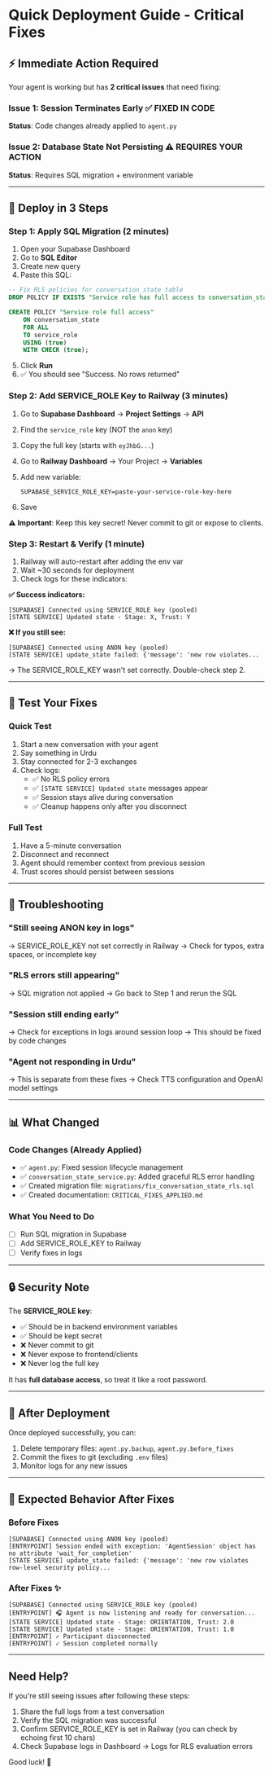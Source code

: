 # Quick Deployment Guide - Critical Fixes

## ⚡ Immediate Action Required

Your agent is working but has **2 critical issues** that need fixing:

### Issue 1: Session Terminates Early ✅ FIXED IN CODE
**Status**: Code changes already applied to `agent.py`

### Issue 2: Database State Not Persisting ⚠️ REQUIRES YOUR ACTION
**Status**: Requires SQL migration + environment variable

---

## 🚀 Deploy in 3 Steps

### Step 1: Apply SQL Migration (2 minutes)

1. Open your Supabase Dashboard
2. Go to **SQL Editor**
3. Create new query
4. Paste this SQL:

```sql
-- Fix RLS policies for conversation_state table
DROP POLICY IF EXISTS "Service role has full access to conversation_state" ON conversation_state;

CREATE POLICY "Service role full access"
    ON conversation_state
    FOR ALL
    TO service_role
    USING (true)
    WITH CHECK (true);
```

5. Click **Run**
6. ✅ You should see "Success. No rows returned"

### Step 2: Add SERVICE_ROLE Key to Railway (3 minutes)

1. Go to **Supabase Dashboard** → **Project Settings** → **API**
2. Find the `service_role` key (NOT the `anon` key)
3. Copy the full key (starts with `eyJhbG...`)

4. Go to **Railway Dashboard** → Your Project → **Variables**
5. Add new variable:
   ```
   SUPABASE_SERVICE_ROLE_KEY=paste-your-service-role-key-here
   ```
6. Save

**⚠️ Important**: Keep this key secret! Never commit to git or expose to clients.

### Step 3: Restart & Verify (1 minute)

1. Railway will auto-restart after adding the env var
2. Wait ~30 seconds for deployment
3. Check logs for these indicators:

**✅ Success indicators:**
```
[SUPABASE] Connected using SERVICE_ROLE key (pooled)
[STATE SERVICE] Updated state - Stage: X, Trust: Y
```

**❌ If you still see:**
```
[SUPABASE] Connected using ANON key (pooled)
[STATE SERVICE] update_state failed: {'message': 'new row violates...
```
→ The SERVICE_ROLE_KEY wasn't set correctly. Double-check step 2.

---

## 🧪 Test Your Fixes

### Quick Test
1. Start a new conversation with your agent
2. Say something in Urdu
3. Stay connected for 2-3 exchanges
4. Check logs:
   - ✅ No RLS policy errors
   - ✅ `[STATE SERVICE] Updated state` messages appear
   - ✅ Session stays alive during conversation
   - ✅ Cleanup happens only after you disconnect

### Full Test
1. Have a 5-minute conversation
2. Disconnect and reconnect
3. Agent should remember context from previous session
4. Trust scores should persist between sessions

---

## 🐛 Troubleshooting

### "Still seeing ANON key in logs"
→ SERVICE_ROLE_KEY not set correctly in Railway
→ Check for typos, extra spaces, or incomplete key

### "RLS errors still appearing"
→ SQL migration not applied
→ Go back to Step 1 and rerun the SQL

### "Session still ending early"
→ Check for exceptions in logs around session loop
→ This should be fixed by code changes

### "Agent not responding in Urdu"
→ This is separate from these fixes
→ Check TTS configuration and OpenAI model settings

---

## 📊 What Changed

### Code Changes (Already Applied)
- ✅ `agent.py`: Fixed session lifecycle management
- ✅ `conversation_state_service.py`: Added graceful RLS error handling
- ✅ Created migration file: `migrations/fix_conversation_state_rls.sql`
- ✅ Created documentation: `CRITICAL_FIXES_APPLIED.md`

### What You Need to Do
- [ ] Run SQL migration in Supabase
- [ ] Add SERVICE_ROLE_KEY to Railway
- [ ] Verify fixes in logs

---

## 🔒 Security Note

The **SERVICE_ROLE key**:
- ✅ Should be in backend environment variables
- ✅ Should be kept secret
- ❌ Never commit to git
- ❌ Never expose to frontend/clients
- ❌ Never log the full key

It has **full database access**, so treat it like a root password.

---

## 📝 After Deployment

Once deployed successfully, you can:
1. Delete temporary files: `agent.py.backup`, `agent.py.before_fixes`
2. Commit the fixes to git (excluding `.env` files)
3. Monitor logs for any new issues

---

## 💬 Expected Behavior After Fixes

### Before Fixes
```
[SUPABASE] Connected using ANON key (pooled)
[ENTRYPOINT] Session ended with exception: 'AgentSession' object has no attribute 'wait_for_completion'
[STATE SERVICE] update_state failed: {'message': 'new row violates row-level security policy...
```

### After Fixes ✨
```
[SUPABASE] Connected using SERVICE_ROLE key (pooled)
[ENTRYPOINT] 🎧 Agent is now listening and ready for conversation...
[STATE SERVICE] Updated state - Stage: ORIENTATION, Trust: 2.0
[STATE SERVICE] Updated state - Stage: ORIENTATION, Trust: 1.0
[ENTRYPOINT] ✓ Participant disconnected
[ENTRYPOINT] ✓ Session completed normally
```

---

## Need Help?

If you're still seeing issues after following these steps:
1. Share the full logs from a test conversation
2. Verify the SQL migration was successful
3. Confirm SERVICE_ROLE_KEY is set in Railway (you can check by echoing first 10 chars)
4. Check Supabase logs in Dashboard → Logs for RLS evaluation errors

Good luck! 🚀

